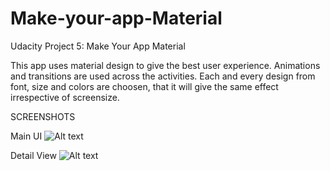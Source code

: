 # Make-your-app-Material
Udacity Project 5: Make Your App Material

This app uses material design to give the best user experience. Animations and transitions are used across the activities. Each and every design from font, size and colors are choosen, that it will give the same effect irrespective of screensize. 

SCREENSHOTS

Main UI
![Alt text](https://github.com/abilaashsai/Make-your-app-Material/blob/master/MainActivity.png "Main UI")

Detail View
![Alt text](https://github.com/abilaashsai/Make-your-app-Material/blob/master/DetailActivity.png "Detail UI")




